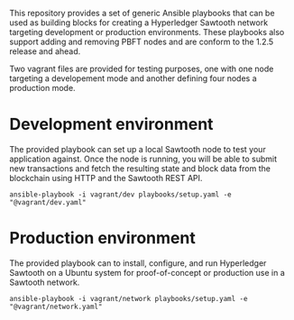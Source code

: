 This repository provides a set of generic Ansible playbooks that can be used as building blocks for creating a Hyperledger Sawtooth network targeting development or production environments. These playbooks also support adding and removing PBFT nodes and are conform to the 1.2.5 release and ahead.

Two vagrant files are provided for testing purposes, one with one node targeting a developement mode and another defining four nodes a production mode.

# Development environment
The provided playbook can set up a local Sawtooth node to test your application against. Once the node is running, you will be able to submit new transactions and fetch the resulting state and block data from the blockchain using HTTP and the Sawtooth REST API.

```shell
ansible-playbook -i vagrant/dev playbooks/setup.yaml -e "@vagrant/dev.yaml"
```

# Production environment
The provided playbook can to install, configure, and run Hyperledger Sawtooth on a Ubuntu system for proof-of-concept or production use in a Sawtooth network.          

```shell
ansible-playbook -i vagrant/network playbooks/setup.yaml -e "@vagrant/network.yaml"
```
